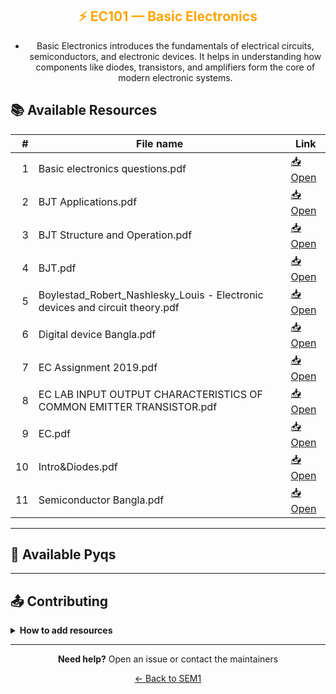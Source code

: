 <div align="center" style="color:orange">

## ⚡ EC101 — Basic Electronics

</div>

<div align="center">

- Basic Electronics introduces the fundamentals of electrical circuits, semiconductors, and electronic devices. It helps in understanding how components like diodes, transistors, and amplifiers form the core of modern electronic systems.

</div>

## 📚 Available Resources

<div align = "center">

|   # | File name                                                                    | Link                                                                                         |
| --: | ---------------------------------------------------------------------------- | -------------------------------------------------------------------------------------------- |
|   1 | Basic electronics questions.pdf                                              | [📥 Open](https://drive.google.com/open?id=1mBMkfp1pwys58IrLsvEJY88x54_IBq-O&usp=drive_copy) |
|   2 | BJT Applications.pdf                                                         | [📥 Open](https://drive.google.com/open?id=10krTXLJ3s2yRXtKEwokul2xWzx-hVXUY&usp=drive_copy) |
|   3 | BJT Structure and Operation.pdf                                              | [📥 Open](https://drive.google.com/open?id=1BjXIa9F0zInJANRZcdINV-0Bm7MKHOvj&usp=drive_copy) |
|   4 | BJT.pdf                                                                      | [📥 Open](https://drive.google.com/open?id=12714me6ZdAFklvZYd_yG32u-q1BZSjO5&usp=drive_copy) |
|   5 | Boylestad_Robert_Nashlesky_Louis - Electronic devices and circuit theory.pdf | [📥 Open](https://drive.google.com/open?id=1TEt9wFT1cLQKvIe2WawgvuWob8-r41DP&usp=drive_copy) |
|   6 | Digital device Bangla.pdf                                                    | [📥 Open](https://drive.google.com/open?id=1QI_HP2rw28lKjzz0W00D3UkR20KsUr1f&usp=drive_copy) |
|   7 | EC Assignment 2019.pdf                                                       | [📥 Open](https://drive.google.com/open?id=1wDQ7Sy2qY68lX95MANva4_qupWmXXe9O&usp=drive_copy) |
|   8 | EC LAB INPUT OUTPUT CHARACTERISTICS OF COMMON EMITTER TRANSISTOR.pdf         | [📥 Open](https://drive.google.com/open?id=1HqmJwnUW4BTqYcgr2hGkMjEaxlE9NlO2&usp=drive_copy) |
|   9 | EC.pdf                                                                       | [📥 Open](https://drive.google.com/open?id=1A2QXyihsuEdXjcifPi-_adB-hxDd99dR&usp=drive_copy) |
|  10 | Intro&Diodes.pdf                                                             | [📥 Open](https://drive.google.com/open?id=1zmSZ40tBK2eRaYSV9fD_HLP8LT6TQn33&usp=drive_copy) |
|  11 | Semiconductor Bangla.pdf                                                     | [📥 Open](https://drive.google.com/open?id=10Qxr6kmdFN9id2e7FGowmFQqz8hOfveI&usp=drive_copy) |

</div>

---

## 📑 Available Pyqs

<div align="center">

</div>

---

## 📤 Contributing

<details>
<summary><b>How to add resources</b></summary>

### Option A: Upload PDFs

```
CE102/
├── CE102_Mid_2024.pdf
├── CE102_End_2023.pdf
└── CE102_Notes_TopicX.pdf
```

### Option B: Add Drive Links (Recommended)

Add your Google Drive share link to the table above following the existing format.

**📝 Naming Convention**

- For exams: `CE102_Mid_YYYY.pdf` or `CE102_End_YYYY.pdf`
- For notes: `CE102_Lecture#_Topic.pdf`
- For assignments: `CE102_Assignment#_YYYY.pdf`

> 💡 **Important:** Only add files you have permission to share

</details>

---

<div align="center">

**Need help?** Open an issue or contact the maintainers

[← Back to SEM1](../)

</div>
